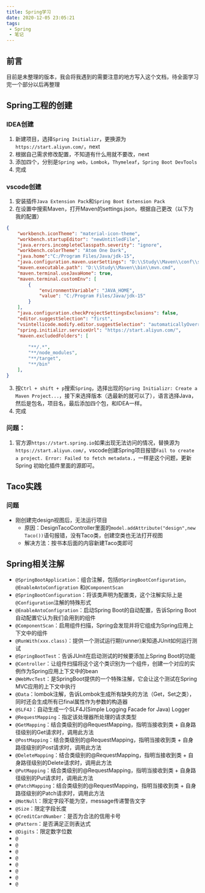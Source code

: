 ```yaml
---
title: Spring学习
date: 2020-12-05 23:05:21
tags:
 - Spring
 - 笔记
---
```


## 前言

目前是未整理的版本，我会将我遇到的需要注意的地方写入这个文档，待全面学习完一个部分以后再整理

<!-- more -->

## Spring工程的创建

### IDEA创建

1. 新建项目，选择`Spring Initializr`，更换源为`https://start.aliyun.com/`，next
2. 根据自己需求修改配置，不知道有什么用就不要改，next
3. 添加四个，分别是`Spring web`，`Lombok`，`Thymeleaf`，`Spring Boot DevTools`
4. 完成

### vscode创建

1. 安装插件`Java Extension Pack`和`Spring Boot Extension Pack`
2. 在设置中搜索Maven，打开Maven的settings.json，根据自己更改（以下为我的配置）

```json
{
    "workbench.iconTheme": "material-icon-theme",
    "workbench.startupEditor": "newUntitledFile",
    "java.errors.incompleteClasspath.severity": "ignore",
    "workbench.colorTheme": "Atom One Dark",
    "java.home":"C:/Program Files/Java/jdk-15",
    "java.configuration.maven.userSettings": "D:\\Study\\Maven\\conf\\settings.xml",
    "maven.executable.path": "D:\\Study\\Maven\\bin\\mvn.cmd",
    "maven.terminal.useJavaHome": true,
    "maven.terminal.customEnv": [
        {
            "environmentVariable": "JAVA_HOME",
            "value": "C:/Program Files/Java/jdk-15"
        }
    ],
    "java.configuration.checkProjectSettingsExclusions": false,
    "editor.suggestSelection": "first",
    "vsintellicode.modify.editor.suggestSelection": "automaticallyOverrodeDefaultValue",
    "spring.initializr.serviceUrl": "https://start.aliyun.com/",
    "maven.excludedFolders": [
    
        "**/.*",
        "**/node_modules",
        "**/target",
        "**/bin"
    ],
}
```

3. 按`Ctrl + shift + p`搜索`Spring`，选择出现的`Spring Initializr: Create a Maven Project...`，接下来选择版本（选最新的就可以了），语言选择Java，然后是包名，项目名，最后添加四个包，和IDEA一样。
4. 完成

### 问题：

1. 官方源`https://start.spring.io`如果出现无法访问的情况，替换源为`https://start.aliyun.com/`，vscode创建Spring项目报错`Fail to create a project. Error: Failed to fetch metadata.`，一样是这个问题，更新Spring 初始化插件里面的源即可。

## Taco实践



### 问题

- 刚创建完design视图后，无法运行项目
  - 原因：DesignTacoController里面的`model.addAttribute("design",new Taco())`语句报错，没有Taco类，创建空类也无法打开视图
  - 解决方法：按书本后面的内容新建Taco类即可

## Spring相关注解

- `@SpringBootApplication`：组合注解，包括`@SpringBootConfiguration`，`@EnableAntoConfigration` 和`@ComponentScan`
- `@SpringBootConfiguration`：将该类声明为配置类，这个注解实际上是`@Configuration`注解的特殊形式
- `@EnableAntoConfigration`：启动Spring Boot的自动配置，告诉Spring Boot自动配置它认为我们会用到的组件
- `@ComponentScan`：启用组件扫描，Spring会发现并将它组成为Spring应用上下文中的组件
- `@RunWith(xxx.class)`：提供一个测试运行期(runner)来知道JUnit如何运行测试
- `@SpringBootTest`：告诉JUnit在启动测试的时候要添加上Spring Boot的功能
- `@Controller`：让组件扫描将这个这个类识别为一个组件，创建一个对应的实例作为Spring应用上下文中的bean
- `@WebMvcTest`：是SpringBoot提供的一个特殊注解，它会让这个测试在Spring MVC应用的上下文中执行
- `@Data`：lombok注解，告诉Lombok生成所有缺失的方法（Get，Set之类），同时还会生成所有已final属性作为参数的构造器
- `@SLF4J`：自动生成一个SLF4J(Simple Logging Facade for Java) Logger
- `@RequestMapping`：指定该处理器所处理的请求类型
- `@GetMapping`：结合类级别的@RequestMapping，指明当接收到类 + 自身路径级别的Get请求时，调用此方法
- `@PostMapping`：结合类级别的@RequestMapping，指明当接收到类 + 自身路径级别的Post请求时，调用此方法
- `@DeleteMapping`：结合类级别的@RequestMapping，指明当接收到类 + 自身路径级别的Delete请求时，调用此方法
- `@PutMapping`：结合类级别的@RequestMapping，指明当接收到类 + 自身路径级别的Put请求时，调用此方法
- `@PatchMapping`：结合类级别的@RequestMapping，指明当接收到类 + 自身路径级别的Patch请求时，调用此方法
- `@NotNull`：限定字段不能为空，message传递警告文字
- `@Size`：限定字段长度
- `@CreditCardNumber`：是否为合法的信用卡号
- `@Pattern`：是否满足正则表达式
- `@Digits`：限定数字位数
- `@`
- `@`
- `@`
- `@`
- `@`
- `@`
- `@`
- `@`

